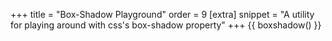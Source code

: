 +++
title = "Box-Shadow Playground"
order = 9
[extra]
snippet = "A utility for playing around with css's box-shadow property"
+++
 {{ boxshadow() }}